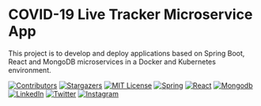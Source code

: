 # COVID-19 Live Tracker Microservice App

This project is to develop and deploy applications based on Spring Boot, React and MongoDB microservices in a Docker and Kubernetes environment.

<!-- PROJECT SHIELDS -->
[![Contributors][contributors-shield]][contributors-url]
[![Stargazers][stars-shield]][stars-url]
[![MIT License][license-shield]][license-url]
[![Spring][spring-shield]][spring-url]
[![React][react-shield]][react-url]
[![Mongodb][mongodb-shield]][mongodb-url]
[![LinkedIn][linkedin-shield]][linkedin-url]
[![Twitter][twitter-shield]][twitter-url]
[![Instagram][instagram-shield]][instagram-url]

<!-- MARKDOWN LINKS & IMAGES -->
<!-- https://www.markdownguide.org/basic-syntax/#reference-style-links -->
[contributors-shield]: https://img.shields.io/github/contributors//spring-boot-reactjs-kubernetes.svg?style=for-the-badge
[contributors-url]: https://github.com/
[stars-shield]: https://img.shields.io/github/stars/spring-boot-reactjs-kubernetes.svg?style=for-the-badge
[stars-url]: https://github.com/spring-boot-reactjs-kubernetes/stargazers
[license-shield]: https://img.shields.io/github/license/othneildrew/Best-README-Template.svg?style=for-the-badge
[license-url]: https://github.com/spring-boot-reactjs-kubernetes/blob/master/LICENSE.txt
[linkedin-shield]: https://img.shields.io/badge/LinkedIn-0077B5?style=for-the-badge&logo=linkedin&logoColor=white
[spring-shield]: https://img.shields.io/badge/Spring-6DB33F?style=for-the-badge&logo=spring&logoColor=white
[spring-url]: https://spring.io/projects/spring-boot
[react-shield]: https://img.shields.io/badge/React-20232A?style=for-the-badge&logo=react&logoColor=61DAFB
[react-url]: https://reactjs.org/
[mongodb-shield]: https://img.shields.io/badge/MongoDB-4EA94B?style=for-the-badge&logo=mongodb&logoColor=white
[mongodb-url]: https://www.mongodb.com/
[linkedin-url]: https://www.linkedin.com/in/
[twitter-shield]: https://img.shields.io/badge/Twitter-1DA1F2?style=for-the-badge&logo=twitter&logoColor=white
[twitter-url]: https://twitter.com/
[instagram-shield]: https://img.shields.io/badge/Instagram-E4405F?style=for-the-badge&logo=instagram&logoColor=white
[instagram-url]: https://www.instagram.com/



